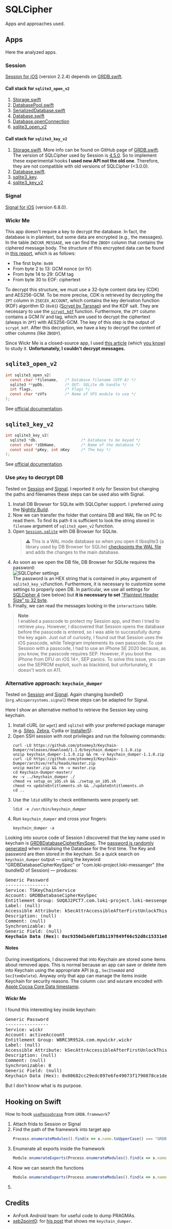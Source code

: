 # SQLCipher

Apps and approaches used.

## Apps

Here the analyzed apps.

### Session

[Session for iOS](https://github.com/oxen-io/session-ios) (version 2.2.4) depends on [GRDB.swift](https://github.com/groue/GRDB.swift).

#### Call stack for `sqlite3_open_v2`

1. [Storage.swift](https://github.com/oxen-io/session-ios/blob/8976ab5f5f0a63db232e3278b23ccfe808e800fc/SessionUtilitiesKit/Database/Storage.swift#L89-L91)
2. [DatabasePool.swift](https://github.com/groue/GRDB.swift/blob/ba68e3b02d9ed953a0c9ff43183f856f20c9b7ce/GRDB/Core/DatabasePool.swift#L29-L44)
3. [SerializedDatabase.swift](https://github.com/groue/GRDB.swift/blob/ba68e3b02d9ed953a0c9ff43183f856f20c9b7ce/GRDB/Core/SerializedDatabase.swift#L46-L49)
4. [Database.swift](https://github.com/groue/GRDB.swift/blob/ba68e3b02d9ed953a0c9ff43183f856f20c9b7ce/GRDB/Core/Database.swift#L303)
5. [Database.openConnection](https://github.com/groue/GRDB.swift/blob/ba68e3b02d9ed953a0c9ff43183f856f20c9b7ce/GRDB/Core/Database.swift#L321-L342)
6. [sqlite3_open_v2](https://github.com/groue/GRDB.swift/blob/ba68e3b02d9ed953a0c9ff43183f856f20c9b7ce/GRDB/Core/Database.swift#L324)

#### Call stack for `sqlite3_key_v2`

1. [Storage.swift](https://github.com/oxen-io/session-ios/blob/8976ab5f5f0a63db232e3278b23ccfe808e800fc/SessionUtilitiesKit/Database/Storage.swift#L62-L87).
   More info can be found on GitHub page of [GRDB.swift](https://github.com/groue/GRDB.swift/blob/master/README.md#creating-or-opening-an-encrypted-database).
   The version of SQLCipher used by Session is [4.5.0](https://github.com/oxen-io/session-ios/blob/8976ab5f5f0a63db232e3278b23ccfe808e800fc/Podfile#L13-L14).
   So to implement these experimental hooks **I used new API not the old one**.
   Therefore, they are not compatible with old versions of SQLCipher (&lt;3.0.0).
2. [Database.swift](https://github.com/groue/GRDB.swift/blob/ba68e3b02d9ed953a0c9ff43183f856f20c9b7ce/GRDB/Core/Database.swift#L1587-L1603).
3. [sqlite3_key](https://github.com/sqlcipher/sqlcipher/blob/8763afaf13231cb1fc835b52c94ada23f8e47b3d/src/crypto.c#L914-L917).
4. [sqlite3_key_v2](https://github.com/sqlcipher/sqlcipher/blob/8763afaf13231cb1fc835b52c94ada23f8e47b3d/src/crypto.c#L919-L928)

### Signal

[Signal for iOS](https://apps.apple.com/us/app/signal-private-messenger/id874139669) (version 6.8.0).

### Wickr Me

This app doesn't require a key to decrypt the database. 
In fact, the database is in plaintext, but some data are encrypted (e.g., the messages). 
In the table `ZWICKR_MESSAGE`, we can find the `ZBODY` column that contains the ciphered message body. 
The structure of this encrypted data can be found in [this report](https://oops.math.spbu.ru/SE/diploma/2021/pi/Cherniavskii-report.pdf#page=14), which is as follows:
- The first byte: `0x00`
- From byte 2 to 13: GCM nonce (or IV)
- From byte 14 to 29: GCM tag
- From byte 30 to EOF: ciphertext

To decrypt this structure, we must use a 32-byte content data key (CDK) and AES256-GCM. 
To be more precise, CDK is retrieved by decrypting the `ZPT` column in `ZSECEX_ACCOUNT`, which contains the key derivation function (KDF) algorithm ID (`0x01`) ([Scrypt by Tarsnap](https://github.com/Tarsnap/scrypt)) and the KDF salt. 
They are necessary to use the [`scrypt_kdf`](https://github.com/Tarsnap/scrypt#using-scrypt-as-a-kdf) function. 
Furthermore, the `ZPT` column contains a GCM IV and tag, which are used to decrypt the ciphertext (always in `ZPT`) with AES256-GCM. 
The key of this step is the output of `scrypt_kdf`. 
After this decryption, we have a key to decrypt the content of other columns (like `ZBODY`).

Since Wickr Me is a closed-source app, I used [this article](https://www.sciencedirect.com/science/article/pii/S2666281721000366) (which [you know](https://people.unipmn.it/sguazt/publication/anglano-2021-useraction/Anglano-2021-UserAction.pdf#page=13)) to study it. 
**Unfortunately, I couldn't decrypt messages.**

## `sqlite3_open_v2`
```c
int sqlite3_open_v2(
  const char *filename,   /* Database filename (UTF-8) */
  sqlite3 **ppDb,         /* OUT: SQLite db handle */
  int flags,              /* Flags */
  const char *zVfs        /* Name of VFS module to use */
);
```
See [official documentation](https://www.sqlite.org/c3ref/open.html).

## `sqlite3_key_v2`
```c
int sqlite3_key_v2(
  sqlite3 *db,                   /* Database to be keyed */
  const char *zDbName,           /* Name of the database */
  const void *pKey, int nKey     /* The key */
);
```
See [official documentation](https://www.zetetic.net/sqlcipher/sqlcipher-api/#sqlite3_key).

### Use `pKey` to decrypt DB

Tested on [Session](#session) and [Signal](#signal).
I reported it only for Session but changing the paths and filenames these steps can be used also with Signal.

1. Install DB Browser for SQLite with SQLCipher support. I preferred using the [Nightly Build](https://nightlies.sqlitebrowser.org/latest/).
2. Now we can transfer the folder that contains DB and WAL file on PC to read them.
   To find its path it is sufficient to look the string stored in `filename` argument of `sqlite3_open_v2` function.
3. Open [`Session.sqlite`](https://github.com/oxen-io/session-ios/blob/8976ab5f5f0a63db232e3278b23ccfe808e800fc/SessionUtilitiesKit/Database/Storage.swift#L10) with DB Browser for SQLite.
   > :warning: This is a WAL mode database so when you open it libsqlite3 (a library used by DB Browser for SQLite) [checkpoints the WAL file](https://sqliteforensictoolkit.com/forensic-examination-of-sqlite-write-ahead-log-wal-files/) and adds the changes to the main database.
4. As soon as we open the DB file, DB Browser for SQLite requires the password:</br>
   ![SQLCipher settings](../../docs/images/db4s.png?raw=true "SQLCipher settings")</br>
   The password is an HEX string that is contained in `pKey` argument of `sqlite3_key_v2`function.
   Furthermore, it is necessary to customize some settings to properly open DB.
   In particular, we use all settings for [SQLCipher 4](https://www.zetetic.net/sqlcipher/design/) (see below) but **it is necessary to set** ["Plaintext Header Size" to 32 byte](https://github.com/oxen-io/session-ios/blob/8976ab5f5f0a63db232e3278b23ccfe808e800fc/SessionUtilitiesKit/Database/Storage.swift#L81-L86).
5. Finally, we can read the messages looking in the `interactions` table.

> **Note**<br/>
> I enabled a passcode to protect my Session app, and then I tried to retrieve `pkey`. 
> However, I discovered that Session opens the database before the passcode is entered, so I was able to successfully dump the key again. 
> Just out of curiosity, I found out that Session uses the iOS passcode, while Telegram implements its own passcode. 
> To use Session with a passcode, I had to use an iPhone SE 2020 because, as you know, the passcode requires SEP. 
> However, if you boot the iPhone from DFU on iOS 14+, SEP panics. 
> To solve this issue, you can use the SEPROM exploit, such as blackbird, but unfortunately, it doesn't work on A11.

### Alternative approach: `keychain_dumper`

Tested on [Session](#session) and [Signal](#signal).
Again changing bundleID (`org.whispersystems.signal`) these steps can be adapted for Signal.

Here I show an alternative method to retrieve the Session key using keychain.
1. Install cURL (or `wget`) and `sqlite3` with your preferred package manager (e.g. [Sileo](https://getsileo.app/), [Zebra](https://getzbra.com/), Cydia or [Installer5](https://apptapp.me/repo/)).
2. Open SSH session with root privileges and run the following commands:
   ```shell
   curl -LO https://github.com/ptoomey3/Keychain-Dumper/releases/download/1.1.0/keychain_dumper-1.1.0.zip
   unzip keychain_dumper-1.1.0.zip && rm -v keychain_dumper-1.1.0.zip
   curl -LO https://github.com/ptoomey3/Keychain-Dumper/archive/refs/heads/master.zip
   unzip master.zip && rm -v master.zip
   cd Keychain-Dumper-master/
   mv -v ../keychain_dumper ./
   chmod +x setup_on_iOS.sh && ./setup_on_iOS.sh
   chmod +x updateEntitlements.sh && ./updateEntitlements.sh
   cd ..
   ```
3. Use the `ldid` utility to check entitlements were properly set:
   ```shell
   ldid -e /usr/bin/keychain_dumper
   ```
4. Run `keychain_dumper` and cross your fingers:
   ```shell
   keychain_dumper -a
   ```
Looking into source code of Session I discovered that the key name used in keychain is [GRDBDatabaseCipherKeySpec](https://github.com/oxen-io/session-ios/blob/9a4988f2126135950a2a8d7c43873433aec6b751/SessionUtilitiesKit/Database/Storage.swift#L12).
The [password is randomly generated](https://github.com/oxen-io/session-ios/blob/9a4988f2126135950a2a8d7c43873433aec6b751/SessionUtilitiesKit/Database/Storage.swift#L252-L263) when initialising the Database for the first time. 
The Key and password are then stored in the keychain.
So a quick search on `keychain_dumper` output &mdash; using the keyword "GRDBDatabaseCipherKeySpec" or "com.loki-project.loki-messanger" (the bundleID of Session) &mdash; produces:
<pre>
Generic Password
----------------
Service: TSKeyChainService
Account: GRDBDatabaseCipherKeySpec
Entitlement Group: SUQ8J2PCT7.com.loki-project.loki-messenger
Label: (null)
Accessible Attribute: kSecAttrAccessibleAfterFirstUnlockThisDeviceOnly, protection level 4
Description: (null)
Comment: (null)
Synchronizable: 0
Generic Field: (null)
<b>Keychain Data (Hex): 0xc9350d14d6f18b1197849f66c52d8c15331e814b439af4bb5179e745dcfe744c838235f3f339061ef547609f20972196</b>
</pre>

#### Notes

During investigations, I discovered that into Keychain are stored some items about removed apps.
This is normal because an app can save or delete item into Keychain using the appropriate API (e.g., `SecItemAdd` and `SecItemDelete`).
<span><!-- https://gist.github.com/dhoerl/1170641#file-keychainitemwrapper-m-L118-L119 --></span>
Anyway only that app can manage the items inside Keychain for security reasons.
The column `cdat` and `mdat`are encoded with [Apple Cocoa Core Data timestamp](https://www.epochconverter.com/coredata).

#### Wickr Me

I found this interesting key inside keychain:
<pre>
Generic Password
----------------
Service: wickr
Account: activeAccount
Entitlement Group: W8RC3R952A.com.mywickr.wickr
Label: (null)
Accessible Attribute: kSecAttrAccessibleAfterFirstUnlockThisDeviceOnly, protection level 4
Description: (null)
Comment: (null)
Synchronizable: 0
Generic Field: (null)
Keychain Data (Hex): 0x00682cc29edc897e6fe49073f1790878ce1dea50b01a5e547c68a3173368e84de1
</pre>
But I don't know what is its purpose.

## Hooking on Swift

How to hook [`usePassphrase`](https://github.com/groue/GRDB.swift/blob/ba68e3b02d9ed953a0c9ff43183f856f20c9b7ce/GRDB/Core/Database.swift#L1587-L1603) from `GRDB.framework`?

1. Attach frida to Session or Signal
2. Find the path of the framework into target app
   ```javascript
   Process.enumerateModules().find(x => x.name.toUpperCase() === "GRDB").path
   ```
3. Enumerate all exports inside the framework
   ```javascript
   Module.enumerateExports(Process.enumerateModules().find(x => x.name.toUpperCase() === "GRDB").path);
   ```
4. Now we can search the functions
   ```javascript
   Module.enumerateExports(Process.enumerateModules().find(x => x.name.toUpperCase() === "GRDB").path).filter(x => x.name.includes("assphrase") && x.name.includes("use"));
   ```
5.

## Credits

- AnForA Android team: for useful code to dump PRAGMAs.
- [seb2point0](https://github.com/seb2point0): for [his post](https://cight.co/backup-signal-ios-jailbreak/) that shows me `keychain_dumper`.
